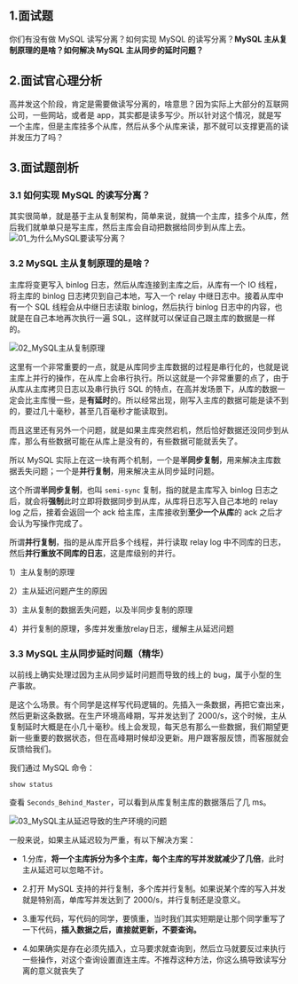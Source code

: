 ## 1.面试题

你们有没有做 MySQL 读写分离？如何实现 MySQL 的读写分离？**MySQL 主从复制原理的是啥？如何解决 MySQL 主从同步的延时问题？**



## 2.面试官心理分析

高并发这个阶段，肯定是需要做读写分离的，啥意思？因为实际上大部分的互联网公司，一些网站，或者是 app，其实都是读多写少。所以针对这个情况，就是写一个主库，但是主库挂多个从库，然后从多个从库来读，那不就可以支撑更高的读并发压力了吗？



## 3.面试题剖析



### 3.1 如何实现 MySQL 的读写分离？

其实很简单，就是基于主从复制架构，简单来说，就搞一个主库，挂多个从库，然后我们就单单只是写主库，然后主库会自动把数据给同步到从库上去。
![01_为什么MySQL要读写分离？](https://new-blog-1251602255.cos.ap-shanghai.myqcloud.com/img/01_%E4%B8%BA%E4%BB%80%E4%B9%88MySQL%E8%A6%81%E8%AF%BB%E5%86%99%E5%88%86%E7%A6%BB%EF%BC%9F.png)

### 3.2 MySQL 主从复制原理的是啥？

主库将变更写入 binlog 日志，然后从库连接到主库之后，从库有一个 IO 线程，将主库的 binlog 日志拷贝到自己本地，写入一个 relay 中继日志中。接着从库中有一个 SQL 线程会从中继日志读取 binlog，然后执行 binlog 日志中的内容，也就是在自己本地再次执行一遍 SQL，这样就可以保证自己跟主库的数据是一样的。

![02_MySQL主从复制原理](https://new-blog-1251602255.cos.ap-shanghai.myqcloud.com/img/02_MySQL%E4%B8%BB%E4%BB%8E%E5%A4%8D%E5%88%B6%E5%8E%9F%E7%90%86.png)

这里有一个非常重要的一点，就是从库同步主库数据的过程是串行化的，也就是说主库上并行的操作，在从库上会串行执行。所以这就是一个非常重要的点了，由于从库从主库拷贝日志以及串行执行 SQL 的特点，在高并发场景下，从库的数据一定会比主库慢一些，是**有延时**的。所以经常出现，刚写入主库的数据可能是读不到的，要过几十毫秒，甚至几百毫秒才能读取到。

而且这里还有另外一个问题，就是如果主库突然宕机，然后恰好数据还没同步到从库，那么有些数据可能在从库上是没有的，有些数据可能就丢失了。

所以 MySQL 实际上在这一块有两个机制，一个是**半同步复制**，用来解决主库数据丢失问题；一个是**并行复制**，用来解决主从同步延时问题。

这个所谓**半同步复制**，也叫 `semi-sync` 复制，指的就是主库写入 binlog 日志之后，就会将**强制**此时立即将数据同步到从库，从库将日志写入自己本地的 relay log 之后，接着会返回一个 ack 给主库，主库接收到**至少一个从库**的 ack 之后才会认为写操作完成了。

所谓**并行复制**，指的是从库开启多个线程，并行读取 relay log 中不同库的日志，然后**并行重放不同库的日志**，这是库级别的并行。

1）主从复制的原理

2）主从延迟问题产生的原因

3）主从复制的数据丢失问题，以及半同步复制的原理

4）并行复制的原理，多库并发重放relay日志，缓解主从延迟问题

### 3.3 MySQL 主从同步延时问题（精华）

以前线上确实处理过因为主从同步延时问题而导致的线上的 bug，属于小型的生产事故。

是这个么场景。有个同学是这样写代码逻辑的。先插入一条数据，再把它查出来，然后更新这条数据。在生产环境高峰期，写并发达到了 2000/s，这个时候，主从复制延时大概是在小几十毫秒。线上会发现，每天总有那么一些数据，我们期望更新一些重要的数据状态，但在高峰期时候却没更新。用户跟客服反馈，而客服就会反馈给我们。

我们通过 MySQL 命令：

```
show status
```

查看 `Seconds_Behind_Master`，可以看到从库复制主库的数据落后了几 ms。

![03_MySQL主从延迟导致的生产环境的问题](https://new-blog-1251602255.cos.ap-shanghai.myqcloud.com/img/03_MySQL%E4%B8%BB%E4%BB%8E%E5%BB%B6%E8%BF%9F%E5%AF%BC%E8%87%B4%E7%9A%84%E7%94%9F%E4%BA%A7%E7%8E%AF%E5%A2%83%E7%9A%84%E9%97%AE%E9%A2%98.png)

一般来说，如果主从延迟较为严重，有以下解决方案：

- 1.分库，**将一个主库拆分为多个主库，每个主库的写并发就减少了几倍**，此时主从延迟可以忽略不计。

- 2.打开 MySQL 支持的并行复制，多个库并行复制。如果说某个库的写入并发就是特别高，单库写并发达到了 2000/s，并行复制还是没意义。
- 3.重写代码，写代码的同学，要慎重，当时我们其实短期是让那个同学重写了一下代码，**插入数据之后，直接就更新，不要查询。**
- 4.如果确实是存在必须先插入，立马要求就查询到，然后立马就要反过来执行一些操作，对这个查询设置直连主库。不推荐这种方法，你这么搞导致读写分离的意义就丧失了

